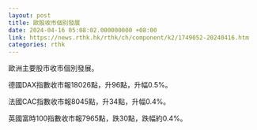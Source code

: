 ```yaml
---
layout: post
title: 歐股收市個別發展
date: 2024-04-16 05:08:02.000000000 +08:00
link: https://news.rthk.hk/rthk/ch/component/k2/1749052-20240416.htm
categories: rthk
---
```


歐洲主要股市收市個別發展。

德國DAX指數收市報18026點，升96點，升幅0.5%。

法國CAC指數收市報8045點，升34點，升幅0.4%。

英國富時100指數收市報7965點，跌30點，跌幅約0.4%。
